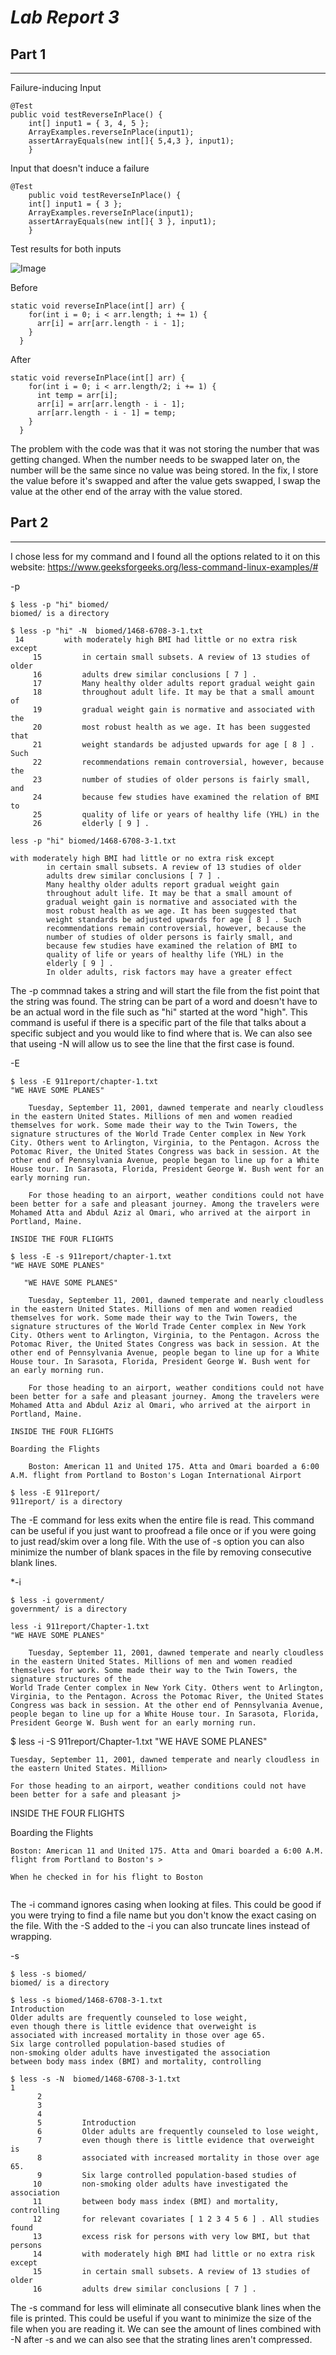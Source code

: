 # ***Lab Report 3***

## Part 1
---

Failure-inducing Input
```
@Test 
public void testReverseInPlace() {
    int[] input1 = { 3, 4, 5 };
    ArrayExamples.reverseInPlace(input1);
    assertArrayEquals(new int[]{ 5,4,3 }, input1);
	}
```
Input that doesn't induce a failure
```
@Test 
	public void testReverseInPlace() {
    int[] input1 = { 3 };
    ArrayExamples.reverseInPlace(input1);
    assertArrayEquals(new int[]{ 3 }, input1);
	}
```
Test results for both inputs

![Image](./Input.png)

Before
```
static void reverseInPlace(int[] arr) {
    for(int i = 0; i < arr.length; i += 1) {
      arr[i] = arr[arr.length - i - 1];
    }
  }
```
After
```
static void reverseInPlace(int[] arr) {
    for(int i = 0; i < arr.length/2; i += 1) {
      int temp = arr[i];
      arr[i] = arr[arr.length - i - 1];
      arr[arr.length - i - 1] = temp;
    }
  }
```
The problem with the code was that it was not storing the number that was getting changed. When the number needs to be swapped later on, the number will be the same since no value was being stored. In the fix, I store the value before it's swapped and after the value gets swapped, I swap the value at the other end of the array with the value stored.


## Part 2
---

I chose less for my command and I found all the options related to it on this website:
https://www.geeksforgeeks.org/less-command-linux-examples/#

-p
```
$ less -p "hi" biomed/
biomed/ is a directory
```
```
$ less -p "hi" -N  biomed/1468-6708-3-1.txt
 14         with moderately high BMI had little or no extra risk except
     15         in certain small subsets. A review of 13 studies of older
     16         adults drew similar conclusions [ 7 ] .
     17         Many healthy older adults report gradual weight gain
     18         throughout adult life. It may be that a small amount of
     19         gradual weight gain is normative and associated with the
     20         most robust health as we age. It has been suggested that
     21         weight standards be adjusted upwards for age [ 8 ] . Such
     22         recommendations remain controversial, however, because the
     23         number of studies of older persons is fairly small, and
     24         because few studies have examined the relation of BMI to
     25         quality of life or years of healthy life (YHL) in the
     26         elderly [ 9 ] .
```
```
less -p "hi" biomed/1468-6708-3-1.txt

with moderately high BMI had little or no extra risk except
        in certain small subsets. A review of 13 studies of older
        adults drew similar conclusions [ 7 ] .
        Many healthy older adults report gradual weight gain
        throughout adult life. It may be that a small amount of
        gradual weight gain is normative and associated with the
        most robust health as we age. It has been suggested that
        weight standards be adjusted upwards for age [ 8 ] . Such
        recommendations remain controversial, however, because the
        number of studies of older persons is fairly small, and
        because few studies have examined the relation of BMI to
        quality of life or years of healthy life (YHL) in the
        elderly [ 9 ] .
        In older adults, risk factors may have a greater effect
```
The -p commnad takes a string and will start the file from the fist point that the string was found. The string can be part of a word and doesn't have to be an actual word in the file such as "hi" started at the word "high". This command is useful if there is a specific part of the file that talks about a specific subject and you would like to find where that is. We can also see that useing -N will allow us to see the line that the first case is found.

-E
```
$ less -E 911report/chapter-1.txt
"WE HAVE SOME PLANES"

    Tuesday, September 11, 2001, dawned temperate and nearly cloudless in the eastern United States. Millions of men and women readied themselves for work. Some made their way to the Twin Towers, the signature structures of the World Trade Center complex in New York City. Others went to Arlington, Virginia, to the Pentagon. Across the Potomac River, the United States Congress was back in session. At the other end of Pennsylvania Avenue, people began to line up for a White House tour. In Sarasota, Florida, President George W. Bush went for an early morning run.

    For those heading to an airport, weather conditions could not have been better for a safe and pleasant journey. Among the travelers were Mohamed Atta and Abdul Aziz al Omari, who arrived at the airport in Portland, Maine.

INSIDE THE FOUR FLIGHTS
```
```
$ less -E -s 911report/chapter-1.txt
"WE HAVE SOME PLANES"

   "WE HAVE SOME PLANES"

    Tuesday, September 11, 2001, dawned temperate and nearly cloudless in the eastern United States. Millions of men and women readied themselves for work. Some made their way to the Twin Towers, the signature structures of the World Trade Center complex in New York City. Others went to Arlington, Virginia, to the Pentagon. Across the Potomac River, the United States Congress was back in session. At the other end of Pennsylvania Avenue, people began to line up for a White House tour. In Sarasota, Florida, President George W. Bush went for 
an early morning run.

    For those heading to an airport, weather conditions could not have been better for a safe and pleasant journey. Among the travelers were Mohamed Atta and Abdul Aziz al Omari, who arrived at the airport in Portland, Maine.

INSIDE THE FOUR FLIGHTS

Boarding the Flights

    Boston: American 11 and United 175. Atta and Omari boarded a 6:00 A.M. flight from Portland to Boston's Logan International Airport
```
```
$ less -E 911report/
911report/ is a directory
```
The -E command for less exits when the entire file is read. This command can be useful if you just want to proofread a file once or if you were going to just read/skim over a long file. With the use of -s option you can also minimize the number of blank spaces in the file by removing consecutive blank lines.

*-i
```
$ less -i government/
government/ is a directory
```
```
less -i 911report/Chapter-1.txt
"WE HAVE SOME PLANES"

    Tuesday, September 11, 2001, dawned temperate and nearly cloudless in the eastern United States. Millions of men and women readied themselves for work. Some made their way to the Twin Towers, the signature structures of the 
World Trade Center complex in New York City. Others went to Arlington, Virginia, to the Pentagon. Across the Potomac River, the United States Congress was back in session. At the other end of Pennsylvania Avenue, people began to line up for a White House tour. In Sarasota, Florida, President George W. Bush went for an early morning run.  
```
$ less -i -S 911report/Chapter-1.txt
"WE HAVE SOME PLANES"

    Tuesday, September 11, 2001, dawned temperate and nearly cloudless in the eastern United States. Million>

    For those heading to an airport, weather conditions could not have been better for a safe and pleasant j>

INSIDE THE FOUR FLIGHTS

Boarding the Flights

    Boston: American 11 and United 175. Atta and Omari boarded a 6:00 A.M. flight from Portland to Boston's >

    When he checked in for his flight to Boston
```

```
The -i command ignores casing when looking at files. This could be good if you were trying to find a file name but you don't know the exact casing on the file. With the -S added to the -i you can also truncate lines instead of wrapping.

-s
```
$ less -s biomed/
biomed/ is a directory
```
```
$ less -s biomed/1468-6708-3-1.txt
Introduction
Older adults are frequently counseled to lose weight,      
even though there is little evidence that overweight is    
associated with increased mortality in those over age 65.  
Six large controlled population-based studies of
non-smoking older adults have investigated the association 
between body mass index (BMI) and mortality, controlling
```
```
$ less -s -N  biomed/1468-6708-3-1.txt
1
      2
      3
      4
      5         Introduction
      6         Older adults are frequently counseled to lose weight,
      7         even though there is little evidence that overweight is
      8         associated with increased mortality in those over age 65.
      9         Six large controlled population-based studies of
     10         non-smoking older adults have investigated the association
     11         between body mass index (BMI) and mortality, controlling
     12         for relevant covariates [ 1 2 3 4 5 6 ] . All studies found
     13         excess risk for persons with very low BMI, but that persons
     14         with moderately high BMI had little or no extra risk except
     15         in certain small subsets. A review of 13 studies of older
     16         adults drew similar conclusions [ 7 ] .
```
The -s command for less will eliminate all consecutive blank lines when the file is printed. This could be useful if you want to minimize the size of the file when you are reading it. We can see the amount of lines combined with -N after -s and we can also see that the strating lines aren't compressed.
